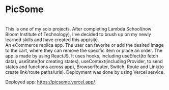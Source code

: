# PicSome
<br>This is one of my solo projects. After completing Lambda School(now Bloom Institute of Technology), I've decided to brush up on my newly learned skills and have created this app/site.
<br>An eCommerce replica app. The user can favorite or add the desired image to the cart, where they can remove the specific item or place an order. The app is made by using ReactJS. It uses hooks, including useEfect(to fetch data), useState(for creating states), useContext(including Provider, to send states and functions across app), BrowserRouter, Switch, Route and Link(to create link/route paths/urls). Deployment was done by using Vercel service.

Deployed app: https://picsome.vercel.app/ 
